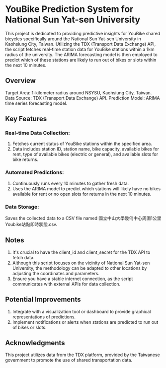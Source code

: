 # YouBike Prediction System for National Sun Yat-sen University

This project is dedicated to providing predictive insights for YouBike shared bicycles specifically around the National Sun Yat-sen University in Kaohsiung City, Taiwan. Utilizing the TDX (Transport Data Exchange) API, the script fetches real-time station data for YouBike stations within a 1km radius of the university. The ARIMA forecasting model is then employed to predict which of these stations are likely to run out of bikes or slots within the next 10 minutes.

## Overview
Target Area: 1-kilometer radius around NSYSU, Kaohsiung City, Taiwan.
Data Source: TDX (Transport Data Exchange) API.
Prediction Model: ARIMA time series forecasting model.

## Key Features
### Real-time Data Collection:
1. Fetches current status of YouBike stations within the specified area.
2. Data includes station ID, station name, bike capacity, available bikes for rent, type of available bikes (electric or general), and available slots for bike returns.
### Automated Predictions:
1. Continuously runs every 10 minutes to gather fresh data.
2. Uses the ARIMA model to predict which stations will likely have no bikes available for rent or no open slots for returns in the next 10 minutes.
### Data Storage:
Saves the collected data to a CSV file named 國立中山大學幾何中心周圍1公里Youbike站點即時狀態.csv.

## Notes
1. It's crucial to have the client_id and client_secret for the TDX API to fetch data.
2. Although this script focuses on the vicinity of National Sun Yat-sen University, the methodology can be adapted to other locations by adjusting the coordinates and parameters.
3. Ensure you have a stable internet connection, as the script communicates with external APIs for data collection.

## Potential Improvements
1. Integrate with a visualization tool or dashboard to provide graphical representations of predictions.
2. Implement notifications or alerts when stations are predicted to run out of bikes or slots.

## Acknowledgments
This project utilizes data from the TDX platform, provided by the Taiwanese government to promote the use of shared transportation data.
